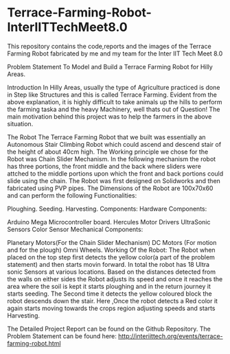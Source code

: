 # Terrace-Farming-Robot-InterIITTechMeet8.0

This repository contains the code,reports and the images of the Terrace Farming Robot fabricated by me and my team for the Inter IIT Tech Meet 8.0 

Problem Statement
To Model and Build a Terrace Farming Robot for Hilly Areas.

Introduction
In Hilly Areas, usually the type of Agriculture practiced is done in Step like Structures and this is called Terrace Farming. Evident from the above explanation, it is highly difficult to take animals up the hills to perform the farming taska and the heavy Machinery, well thats out of Question! The main motivation behind this project was to help the farmers in the above situation.

The Robot
The Terrace Farming Robot that we built was essentially an Autonomous Stair Climbing Robot which could ascend and descend stair of the height of about 40cm high. The Working principle we chose for the Robot was Chain Slider Mechanism. In the following mechanism the robot has three portions, the front middle and the back where sliders were attched to the middle portions upon which the front and back portions could slide using the chain. The Robot was first designed on Solidworks and then fabricated using PVP pipes. The Dimensions of the Robot are 100x70x60 and can perform the following Functionalities:

Ploughing.
Seeding.
Harvesting.
Components:
Hardware Components:

Arduino Mega Microcontroller board.
Hercules Motor Drivers
UltraSonic Sensors
Color Sensor
Mechanical Components:

Planetary Motors(For the Chain Slider Mechanism)
DC Motors (For motion and for the plough)
Omni Wheels.
Working Of the Robot:
The Robot when placed on the top step first detects the yellow color(a part of the problem statement) and then starts movin forward. In total the robot has 18 Ultra sonic Sensors at various locations. Based on the distances detected from the walls on either sides the Robot adjusts its speed and once it reaches the area where the soil is kept it starts ploughing and in the return journey it starts seeding. The Second time it detects the yellow coloured block the robot descends down the stair. Here ,Once the robot detects a Red color it again starts moving towards the crops region adjusting speeds and starts Harvesting.

The Detailed Project Report can be found on the Github Repository. The Problem Statement can be found here: http://interiittech.org/events/terrace-farming-robot.html
